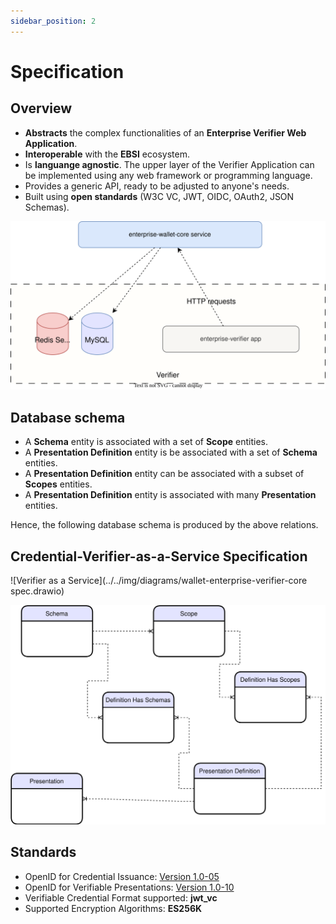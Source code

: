 ```yaml
---
sidebar_position: 2
---
```


# Specification 





## Overview

* **Abstracts** the complex functionalities of an **Enterprise Verifier Web Application**.
* **Interoperable** with the **EBSI** ecosystem.
* Is **languange agnostic**. The upper layer of the Verifier Application can be implemented using any web framework or programming language.
* Provides a generic API, ready to be adjusted to anyone's needs.
* Built using **open standards** (W3C VC, JWT, OIDC, OAuth2, JSON Schemas).




![alt](../../static/img/diagrams/architecture.svg)

## Database schema


- A **Schema** entity is associated with a set of **Scope** entities.
- A **Presentation Definition** entity is be associated with a set of **Schema** entities.
- A **Presentation Definition** entity can be associated with a subset of **Scopes** entities.
- A **Presentation Definition** entity is associated with many **Presentation** entities.


Hence, the following database schema is produced by the above relations.


## Credential-Verifier-as-a-Service Specification

![Verifier as a Service](../../img/diagrams/wallet-enterprise-verifier-core spec.drawio)


![DB schema](../../static/img/diagrams/db-schema.svg)


## Standards

- OpenID for Credential Issuance: [Version 1.0-05](https://openid.net/specs/openid-connect-4-verifiable-credential-issuance-1_0-05.html)
- OpenID for Verifiable Presentations: [Version 1.0-10](https://openid.net/specs/openid-connect-4-verifiable-presentations-1_0-10.html#name-response)
- Verifiable Credential Format supported: **jwt_vc**
- Supported Encryption Algorithms: **ES256K**

